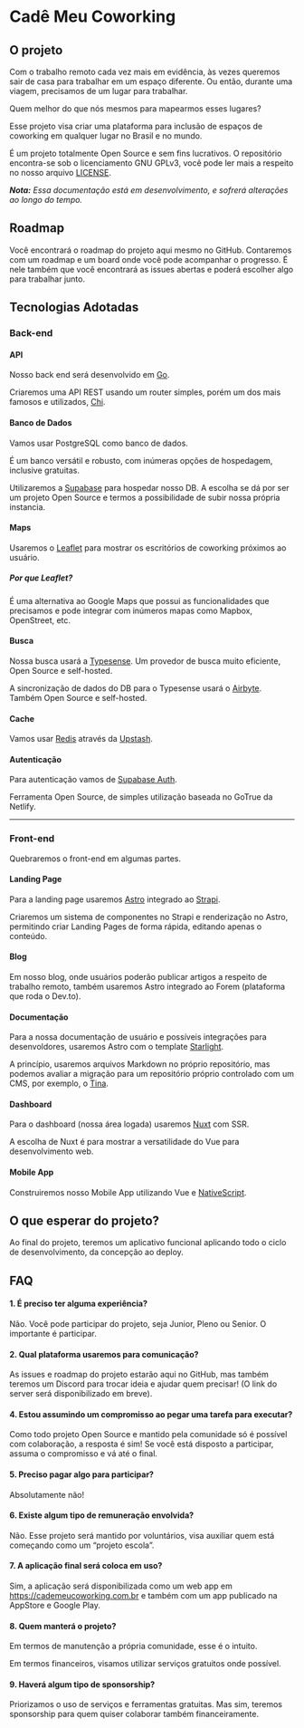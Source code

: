 # Cadê Meu Coworking

## O projeto

Com o trabalho remoto cada vez mais em evidência, às vezes queremos sair de casa
para trabalhar em um espaço diferente. Ou então, durante uma viagem, precisamos
de um lugar para trabalhar.

Quem melhor do que nós mesmos para mapearmos esses lugares?

Esse projeto visa criar uma plataforma para inclusão de espaços de coworking em
qualquer lugar no Brasil e no mundo.

É um projeto totalmente Open Source e sem fins lucrativos. O repositório
encontra-se sob o licenciamento GNU GPLv3, você pode ler mais a respeito no nosso
arquivo [LICENSE](./LICENSE).

_**Nota:** Essa documentação está em desenvolvimento, e sofrerá alterações ao
longo do tempo._

## Roadmap

Você encontrará o roadmap do projeto aqui mesmo no GitHub. Contaremos com um
roadmap e um board onde você pode acompanhar o progresso. É nele também que você
encontrará as issues abertas e poderá escolher algo para trabalhar junto.

## Tecnologias Adotadas

### Back-end

#### API

Nosso back end será desenvolvido em [Go](https://go.dev).

Criaremos uma API REST usando um router simples, porém um dos mais famosos e
utilizados, [Chi](https://go-chi.io/).

#### Banco de Dados

Vamos usar PostgreSQL como banco de dados.

É um banco versátil e robusto, com inúmeras opções de hospedagem, inclusive gratuitas.

Utilizaremos a [Supabase](https://supabase.com/) para hospedar nosso DB.
A escolha se dá por ser um projeto Open Source e termos a possibilidade de
subir nossa própria instancia.

#### Maps

Usaremos o [Leaflet](https://leafletjs.com/index.html) para mostrar os
escritórios de coworking próximos ao usuário.

##### Por que Leaflet?

É uma alternativa ao Google Maps que possui as funcionalidades que precisamos e
pode integrar com inúmeros mapas como Mapbox, OpenStreet, etc.

#### Busca

Nossa busca usará a [Typesense](https://typesense.org). Um provedor de
busca muito eficiente, Open Source e self-hosted.

A sincronização de dados do DB para o Typesense usará o [Airbyte](https://airbyte.com).
Também Open Source e self-hosted.

#### Cache

Vamos usar [Redis](https://redis.io/) através da [Upstash](https://upstash.com).

#### Autenticação

Para autenticação vamos de [Supabase Auth](https://supabase.com/auth).

Ferramenta Open Source, de simples utilização baseada no GoTrue da Netlify.

---

### Front-end

Quebraremos o front-end em algumas partes.

#### Landing Page

Para a landing page usaremos [Astro](https://astro.build/) integrado ao [Strapi](https://strapi.io/).

Criaremos um sistema de componentes no Strapi e renderização no Astro, permitindo
criar Landing Pages de forma rápida, editando apenas o conteúdo.

#### Blog

Em nosso blog, onde usuários poderão publicar artigos a respeito de trabalho
remoto, também usaremos Astro integrado ao Forem (plataforma que roda o Dev.to).

#### Documentação

Para a nossa documentação de usuário e possíveis integrações para desenvoldores,
usaremos Astro com o template [Starlight](https://starlight.astro.build/).

A princípio, usaremos arquivos Markdown no próprio repositório, mas podemos
avaliar a migração para um repositório próprio controlado com um CMS, por exemplo,
o [Tina](https://tina.io/).

#### Dashboard

Para o dashboard (nossa área logada) usaremos [Nuxt](https://nuxt.com/) com SSR.

A escolha de Nuxt é para mostrar a versatilidade do Vue para desenvolvimento web.

#### Mobile App

Construiremos nosso Mobile App utilizando Vue e [NativeScript](https://nativescript.org/).

## O que esperar do projeto?

Ao final do projeto, teremos um aplicativo funcional aplicando todo o ciclo de
desenvolvimento, da concepção ao deploy.

## FAQ

#### 1. É preciso ter alguma experiência?

Não. Você pode participar do projeto, seja Junior, Pleno ou Senior. O importante
é participar.

#### 2. Qual plataforma usaremos para comunicação?

As issues e roadmap do projeto estarão aqui no GitHub, mas também teremos um
Discord para trocar ideia e ajudar quem precisar! (O link do server será
disponibilizado em breve).

#### 4. Estou assumindo um compromisso ao pegar uma tarefa para executar?

Como todo projeto Open Source e mantido pela comunidade só é possível com
colaboração, a resposta é sim! Se você está disposto a participar, assuma o
compromisso e vá até o final.

#### 5. Preciso pagar algo para participar?

Absolutamente não!

#### 6. Existe algum tipo de remuneração envolvida?

Não. Esse projeto será mantido por voluntários, visa auxiliar quem está começando
como um “projeto escola”.

#### 7. A aplicação final será coloca em uso?

Sim, a aplicação será disponibilizada como um web app em <https://cademeucoworking.com.br>
e também com um app publicado na AppStore e Google Play.

#### 8. Quem manterá o projeto?

Em termos de manutenção a própria comunidade, esse é o intuito.

Em termos financeiros, visamos utilizar serviços gratuitos onde possível.

#### 9. Haverá algum tipo de sponsorship?

Priorizamos o uso de serviços e ferramentas gratuitas. Mas sim, teremos sponsorship
para quem quiser colaborar também financeiramente.
